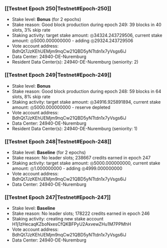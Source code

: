 ### [[Testnet Epoch 250|Testnet#Epoch-250]]
* Stake level: **Bonus** (for 2 epochs)
* Stake reason: Good block production during epoch 249: 39 blocks in 40 slots, 3% skip rate
* Staking activity: target stake amount: ◎34324.243729506, current stake amount: ◎5000.000000000 - adding ◎29324.243729506
* Vote account address: BdhQt7JzKEhUEMjm9nqCw21QBD5yNTtdn1x7yVsgs6iJ
* Data Center: 24940-DE-Nuremburg
* Resident Data Center(s): 24940-DE-Nuremburg (seniority: 2)
### [[Testnet Epoch 249|Testnet#Epoch-249]]
* Stake level: **Bonus**
* Stake reason: Good block production during epoch 248: 59 blocks in 64 slots, 8% skip rate
* Staking activity: target stake amount: ◎34916.925891894, current stake amount: ◎5000.000000000 - reserve depleted
* Vote account address: BdhQt7JzKEhUEMjm9nqCw21QBD5yNTtdn1x7yVsgs6iJ
* Data Center: 24940-DE-Nuremburg
* Resident Data Center(s): 24940-DE-Nuremburg (seniority: 1)
### [[Testnet Epoch 248|Testnet#Epoch-248]]
* Stake level: **Baseline** (for 2 epochs)
* Stake reason: No leader slots; 238667 credits earned in epoch 247
* Staking activity: target stake amount: ◎5000.000000000, current stake amount: ◎1.000000000 - adding ◎4999.000000000
* Vote account address: BdhQt7JzKEhUEMjm9nqCw21QBD5yNTtdn1x7yVsgs6iJ
* Data Center: 24940-DE-Nuremburg
### [[Testnet Epoch 247|Testnet#Epoch-247]]
* Stake level: **Baseline**
* Stake reason: No leader slots; 178222 credits earned in epoch 246
* Staking activity: creating new stake account H1j1zHecaqKZboNxesCfQKBFPyU2AxvewZHu1M7PPMhH
* Vote account address: BdhQt7JzKEhUEMjm9nqCw21QBD5yNTtdn1x7yVsgs6iJ
* Data Center: 24940-DE-Nuremburg